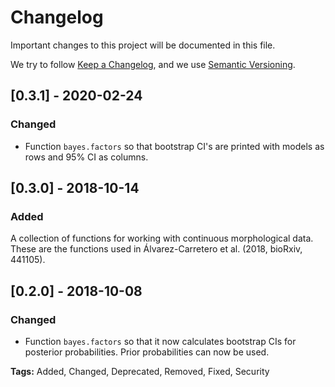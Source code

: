 # Changelog
Important changes to this project will be documented in this file.

We try to follow [Keep a Changelog](https://keepachangelog.com/en/1.0.0/),
and we use [Semantic Versioning](https://semver.org/spec/v2.0.0.html).

## [0.3.1] - 2020-02-24
### Changed
- Function `bayes.factors` so that bootstrap CI's are printed with models as
rows and 95% CI as columns.

## [0.3.0] - 2018-10-14
### Added
A collection of functions for working with continuous morphological data. These
are the functions used in Álvarez-Carretero et al. (2018, bioRxiv, 441105).

## [0.2.0] - 2018-10-08
### Changed
- Function `bayes.factors` so that it now calculates bootstrap CIs for posterior
probabilities. Prior probabilities can now be used.

**Tags:** Added, Changed, Deprecated, Removed, Fixed, Security
